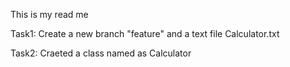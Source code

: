 This is my read me

Task1: Create a new branch "feature" and a text file Calculator.txt 

Task2: Craeted a class named as Calculator
